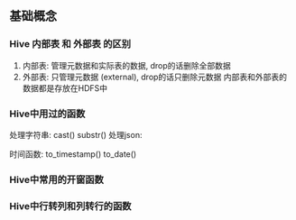 ## 基础概念


### Hive 内部表 和 外部表 的区别
1. 内部表: 管理元数据和实际表的数据, drop的话删除全部数据
2. 外部表: 只管理元数据 (external), drop的话只删除元数据
   内部表和外部表的数据都是存放在HDFS中


### Hive中用过的函数
处理字符串: 
    cast()
    substr()
处理json:

时间函数: 
    to_timestamp()
    to_date()


### Hive中常用的开窗函数


### Hive中行转列和列转行的函数



